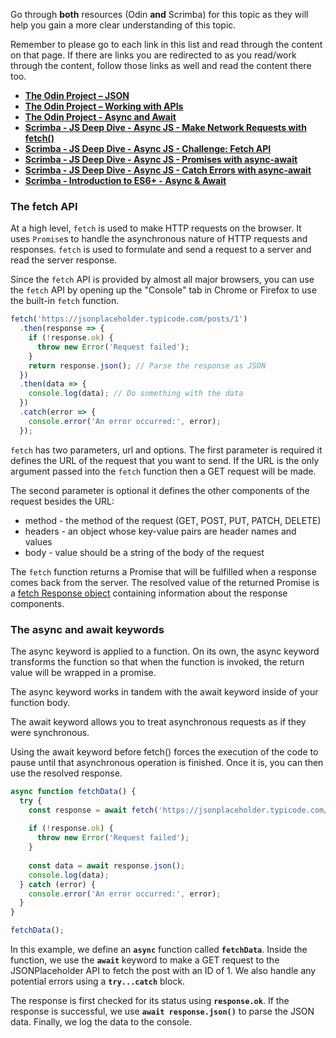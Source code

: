 Go through **both** resources (Odin **and** Scrimba) for this topic as they will help you gain a more clear understanding of this topic.

Remember to please go to each link in this list and read through the content on that page. If there are links you are redirected to as you read/work through the content, follow those links as well and read the content there too.

- **[The Odin Project – JSON](https://www.theodinproject.com/lessons/node-path-javascript-json)**
- **[The Odin Project – Working with APIs](https://www.theodinproject.com/lessons/node-path-javascript-working-with-apis)**
- **[The Odin Project - Async and Await](https://www.theodinproject.com/lessons/node-path-javascript-async-and-await)**
- **[Scrimba - JS Deep Dive - Async JS - Make Network Requests with fetch()](https://v2.scrimba.com/javascript-deep-dive-c0a/~02p)**
- **[Scrimba - JS Deep Dive - Async JS - Challenge: Fetch API](https://v2.scrimba.com/javascript-deep-dive-c0a/~02q)**
- **[Scrimba - JS Deep Dive - Async JS - Promises with async-await](https://v2.scrimba.com/javascript-deep-dive-c0a/~02r)**
- **[Scrimba  - JS Deep Dive - Async JS - Catch Errors with async-await](https://v2.scrimba.com/javascript-deep-dive-c0a/~02s)**
- **[Scrimba - Introduction to ES6+ - Async & Await](https://v2.scrimba.com/introduction-to-es6-c0t/~0u)**

### The fetch API

At a high level, `fetch` is used to make HTTP requests on the browser. It uses `Promise`s to handle the asynchronous nature of HTTP requests and responses. `fetch` is used to formulate and send a request to a server and read the server response.

Since the `fetch` API is provided by almost all major browsers, you can use the `fetch` API by opening up the "Console" tab in Chrome or Firefox to use the built-in `fetch` function.

```jsx
fetch('https://jsonplaceholder.typicode.com/posts/1')
  .then(response => {
    if (!response.ok) {
      throw new Error('Request failed');
    }
    return response.json(); // Parse the response as JSON
  })
  .then(data => {
    console.log(data); // Do something with the data
  })
  .catch(error => {
    console.error('An error occurred:', error);
  });
```

`fetch` has two parameters, url and options. The first parameter is required it defines the URL of the request that you want to send. If the URL is the only argument passed into the `fetch` function then a GET request will be made. 

The second parameter is optional it defines the other components of the request besides the URL:

- method - the method of the request (GET, POST, PUT, PATCH, DELETE)
- headers - an object whose key-value pairs are header names and values
- body - value should be a string of the body of the request

The `fetch` function returns a Promise that will be fulfilled when a response comes back from the server. The resolved value of the returned Promise is a [fetch Response object](https://developer.mozilla.org/en-US/docs/Web/API/Response) containing information about the response components.

### The async and await keywords

The async keyword is applied to a function. On its own, the async keyword transforms the function so that when the function is invoked, the return value will be wrapped in a promise.

The async keyword works in tandem with the await keyword inside of your function body.

The await keyword allows you to treat asynchronous requests as if they were synchronous.

Using the await keyword before fetch() forces the execution of the code to pause until that asynchronous operation is finished. Once it is, you can then use the resolved response.

```jsx
async function fetchData() {
  try {
    const response = await fetch('https://jsonplaceholder.typicode.com/posts/1');
    
    if (!response.ok) {
      throw new Error('Request failed');
    }
    
    const data = await response.json();
    console.log(data);
  } catch (error) {
    console.error('An error occurred:', error);
  }
}

fetchData();
```

In this example, we define an **`async`** function called **`fetchData`**. Inside the function, we use the **`await`** keyword to make a GET request to the JSONPlaceholder API to fetch the post with an ID of 1. We also handle any potential errors using a **`try...catch`** block.

The response is first checked for its status using **`response.ok`**. If the response is successful, we use **`await response.json()`** to parse the JSON data. Finally, we log the data to the console.
